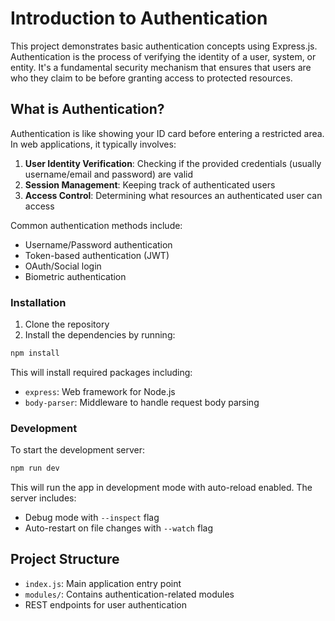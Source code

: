 # Introduction to Authentication

This project demonstrates basic authentication concepts using Express.js. Authentication is the process of verifying the identity of a user, system, or entity. It's a fundamental security mechanism that ensures that users are who they claim to be before granting access to protected resources.

## What is Authentication?

Authentication is like showing your ID card before entering a restricted area. In web applications, it typically involves:

1. **User Identity Verification**: Checking if the provided credentials (usually username/email and password) are valid
2. **Session Management**: Keeping track of authenticated users
3. **Access Control**: Determining what resources an authenticated user can access

Common authentication methods include:
- Username/Password authentication
- Token-based authentication (JWT)
- OAuth/Social login
- Biometric authentication

### Installation

1. Clone the repository
2. Install the dependencies by running:

```bash
npm install
```

This will install required packages including:
- `express`: Web framework for Node.js
- `body-parser`: Middleware to handle request body parsing

### Development

To start the development server:

```bash
npm run dev
```

This will run the app in development mode with auto-reload enabled. The server includes:
- Debug mode with `--inspect` flag
- Auto-restart on file changes with `--watch` flag

## Project Structure

- `index.js`: Main application entry point
- `modules/`: Contains authentication-related modules
- REST endpoints for user authentication

